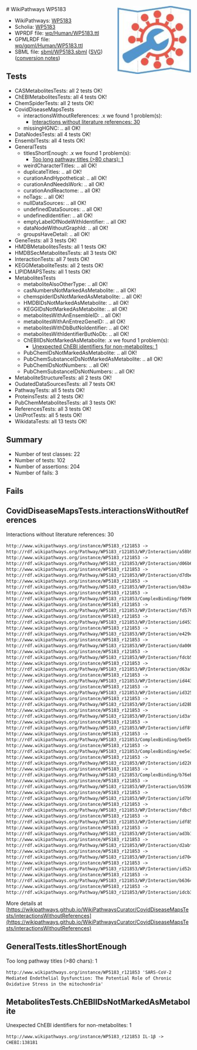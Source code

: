 <img style="float: right; width: 200px" src="../logo.png" />
# WikiPathways WP5183

* WikiPathways: [WP5183](https://identifiers.org/wikipathways:WP5183)
* Scholia: [WP5183](https://scholia.toolforge.org/wikipathways/WP5183)
* WPRDF file: [wp/Human/WP5183.ttl](../wp/Human/WP5183.ttl)
* GPMLRDF file: [wp/gpml/Human/WP5183.ttl](../wp/gpml/Human/WP5183.ttl)
* SBML file: [sbml/WP5183.sbml](../sbml/WP5183.sbml) ([SVG](../sbml/WP5183.svg)) ([conversion notes](../sbml/WP5183.txt))

## Tests
* CASMetabolitesTests: all 2 tests OK!
* ChEBIMetabolitesTests: all 4 tests OK!
* ChemSpiderTests: all 2 tests OK!
* CovidDiseaseMapsTests
    * interactionsWithoutReferences: .x we found 1 problem(s):
        * [Interactions without literature references: 30](#9701cd1f)
    * missingHGNC: .. all OK!
* DataNodesTests: all 4 tests OK!
* EnsemblTests: all 4 tests OK!
* GeneralTests
    * titlesShortEnough: .x we found 1 problem(s):
        * [Too long pathway titles (>80 chars): 1](#b484b79c)
    * weirdCharacterTitles: .. all OK!
    * duplicateTitles: .. all OK!
    * curationAndHypothetical: .. all OK!
    * curationAndNeedsWork: .. all OK!
    * curationAndReactome: .. all OK!
    * noTags: .. all OK!
    * nullDataSources: .. all OK!
    * undefinedDataSources: .. all OK!
    * undefinedIdentifier: .. all OK!
    * emptyLabelOfNodeWithIdentifier: .. all OK!
    * dataNodeWithoutGraphId: .. all OK!
    * groupsHaveDetail: .. all OK!
* GeneTests: all 3 tests OK!
* HMDBMetabolitesTests: all 1 tests OK!
* HMDBSecMetabolitesTests: all 3 tests OK!
* InteractionTests: all 7 tests OK!
* KEGGMetaboliteTests: all 2 tests OK!
* LIPIDMAPSTests: all 1 tests OK!
* MetabolitesTests
    * metaboliteAlsoOtherType: .. all OK!
    * casNumbersNotMarkedAsMetabolite: .. all OK!
    * chemspiderIDsNotMarkedAsMetabolite: .. all OK!
    * HMDBIDsNotMarkedAsMetabolite: .. all OK!
    * KEGGIDsNotMarkedAsMetabolite: .. all OK!
    * metabolitesWithAnEnsembleID: .. all OK!
    * metabolitesWithAnEntrezGeneID: .. all OK!
    * metabolitesWithDbButNoIdentifier: .. all OK!
    * metabolitesWithIdentifierButNoDb: .. all OK!
    * ChEBIIDsNotMarkedAsMetabolite: .x we found 1 problem(s):
        * [Unexpected ChEBI identifiers for non-metabolites: 1](#8242b33b)
    * PubChemIDsNotMarkedAsMetabolite: .. all OK!
    * PubChemSubstanceIDsNotMarkedAsMetabolite: .. all OK!
    * PubChemIDsNotNumbers: .. all OK!
    * PubChemSubstanceIDsNotNumbers: .. all OK!
* MetaboliteStructureTests: all 2 tests OK!
* OudatedDataSourcesTests: all 7 tests OK!
* PathwayTests: all 5 tests OK!
* ProteinsTests: all 2 tests OK!
* PubChemMetabolitesTests: all 3 tests OK!
* ReferencesTests: all 3 tests OK!
* UniProtTests: all 5 tests OK!
* WikidataTests: all 13 tests OK!


## Summary

* Number of test classes: 22
* Number of tests: 102
* Number of assertions: 204
* Number of fails: 3

## Fails

<a name="9701cd1f" />

## CovidDiseaseMapsTests.interactionsWithoutReferences

Interactions without literature references: 30
```
http://www.wikipathways.org/instance/WP5183_r121853 -> http://rdf.wikipathways.org/Pathway/WP5183_r121853/WP/Interaction/a58b9
http://www.wikipathways.org/instance/WP5183_r121853 -> http://rdf.wikipathways.org/Pathway/WP5183_r121853/WP/Interaction/d06b6
http://www.wikipathways.org/instance/WP5183_r121853 -> http://rdf.wikipathways.org/Pathway/WP5183_r121853/WP/Interaction/d7dbe
http://www.wikipathways.org/instance/WP5183_r121853 -> http://rdf.wikipathways.org/Pathway/WP5183_r121853/WP/Interaction/b83a4
http://www.wikipathways.org/instance/WP5183_r121853 -> http://rdf.wikipathways.org/Pathway/WP5183_r121853/ComplexBinding/fb096
http://www.wikipathways.org/instance/WP5183_r121853 -> http://rdf.wikipathways.org/Pathway/WP5183_r121853/WP/Interaction/fd576
http://www.wikipathways.org/instance/WP5183_r121853 -> http://rdf.wikipathways.org/Pathway/WP5183_r121853/WP/Interaction/id45396a60
http://www.wikipathways.org/instance/WP5183_r121853 -> http://rdf.wikipathways.org/Pathway/WP5183_r121853/WP/Interaction/e429c
http://www.wikipathways.org/instance/WP5183_r121853 -> http://rdf.wikipathways.org/Pathway/WP5183_r121853/WP/Interaction/da006
http://www.wikipathways.org/instance/WP5183_r121853 -> http://rdf.wikipathways.org/Pathway/WP5183_r121853/WP/Interaction/fdcb5
http://www.wikipathways.org/instance/WP5183_r121853 -> http://rdf.wikipathways.org/Pathway/WP5183_r121853/WP/Interaction/d63af
http://www.wikipathways.org/instance/WP5183_r121853 -> http://rdf.wikipathways.org/Pathway/WP5183_r121853/WP/Interaction/id44305b67
http://www.wikipathways.org/instance/WP5183_r121853 -> http://rdf.wikipathways.org/Pathway/WP5183_r121853/WP/Interaction/id325de778
http://www.wikipathways.org/instance/WP5183_r121853 -> http://rdf.wikipathways.org/Pathway/WP5183_r121853/WP/Interaction/id28bcbf85
http://www.wikipathways.org/instance/WP5183_r121853 -> http://rdf.wikipathways.org/Pathway/WP5183_r121853/WP/Interaction/id3af31a4d
http://www.wikipathways.org/instance/WP5183_r121853 -> http://rdf.wikipathways.org/Pathway/WP5183_r121853/WP/Interaction/idf8f71e9d
http://www.wikipathways.org/instance/WP5183_r121853 -> http://rdf.wikipathways.org/Pathway/WP5183_r121853/ComplexBinding/be65d
http://www.wikipathways.org/instance/WP5183_r121853 -> http://rdf.wikipathways.org/Pathway/WP5183_r121853/ComplexBinding/ee5e1
http://www.wikipathways.org/instance/WP5183_r121853 -> http://rdf.wikipathways.org/Pathway/WP5183_r121853/WP/Interaction/id226617f6
http://www.wikipathways.org/instance/WP5183_r121853 -> http://rdf.wikipathways.org/Pathway/WP5183_r121853/ComplexBinding/b76eb
http://www.wikipathways.org/instance/WP5183_r121853 -> http://rdf.wikipathways.org/Pathway/WP5183_r121853/WP/Interaction/b5390
http://www.wikipathways.org/instance/WP5183_r121853 -> http://rdf.wikipathways.org/Pathway/WP5183_r121853/WP/Interaction/id7b94a6c7
http://www.wikipathways.org/instance/WP5183_r121853 -> http://rdf.wikipathways.org/Pathway/WP5183_r121853/WP/Interaction/fdbc9
http://www.wikipathways.org/instance/WP5183_r121853 -> http://rdf.wikipathways.org/Pathway/WP5183_r121853/WP/Interaction/idf8525524
http://www.wikipathways.org/instance/WP5183_r121853 -> http://rdf.wikipathways.org/Pathway/WP5183_r121853/WP/Interaction/ad3b1
http://www.wikipathways.org/instance/WP5183_r121853 -> http://rdf.wikipathways.org/Pathway/WP5183_r121853/WP/Interaction/d2abf
http://www.wikipathways.org/instance/WP5183_r121853 -> http://rdf.wikipathways.org/Pathway/WP5183_r121853/WP/Interaction/id7049c289
http://www.wikipathways.org/instance/WP5183_r121853 -> http://rdf.wikipathways.org/Pathway/WP5183_r121853/WP/Interaction/id52dc53bc
http://www.wikipathways.org/instance/WP5183_r121853 -> http://rdf.wikipathways.org/Pathway/WP5183_r121853/WP/Interaction/b6364
http://www.wikipathways.org/instance/WP5183_r121853 -> http://rdf.wikipathways.org/Pathway/WP5183_r121853/WP/Interaction/idcb334d8c
```

More details at [https://wikipathways.github.io/WikiPathwaysCurator/CovidDiseaseMapsTests/interactionsWithoutReferences](https://wikipathways.github.io/WikiPathwaysCurator/CovidDiseaseMapsTests/interactionsWithoutReferences)

<a name="b484b79c" />

## GeneralTests.titlesShortEnough

Too long pathway titles (>80 chars): 1
```
http://www.wikipathways.org/instance/WP5183_r121853 'SARS-CoV-2 Mediated Endothelial Dysfunction: The Potential Role of Chronic Oxidative Stress in the mitochondria'
```

<a name="8242b33b" />

## MetabolitesTests.ChEBIIDsNotMarkedAsMetabolite

Unexpected ChEBI identifiers for non-metabolites: 1
```
http://www.wikipathways.org/instance/WP5183_r121853 IL-1β -> CHEBI:138181
```


